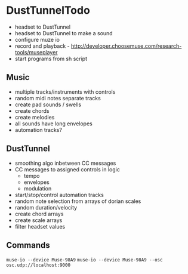 # DustTunnelTodo #

<!-- * processing -->
<!-- * processing in DustTunnel -->
<!-- * osc listening -->
<!-- * osc to midi -->
<!-- * midi notes to logic -->
<!-- * osc to midi cc -->
<!-- * midi cc to logic -->
<!-- * assign cc messages to controls/automation -->
<!-- * headset to muze io -->
* headset to DustTunnel
* headset to DustTunnel to make a sound
* configure muze io
* record and playback - http://developer.choosemuse.com/research-tools/museplayer
* start programs from sh script

## Music ##

* multiple tracks/instruments with controls
* random midi notes separate tracks
* create pad sounds / swells
* create chords
* create melodies
* all sounds have long envelopes
* automation tracks?

## DustTunnel ##

* smoothing algo inbetween CC messages
* CC messages to assigned controls in logic
  - tempo
  - envelopes
  - modulation
* start/stop/control automation tracks
* random note selection from arrays of dorian scales
* random duration/velocity
* create chord arrays
* create scale arrays
* filter headset values

## Commands ##

`muse-io --device Muse-98A9`
`muse-io --device Muse-98A9 --osc osc.udp://localhost:9000`
